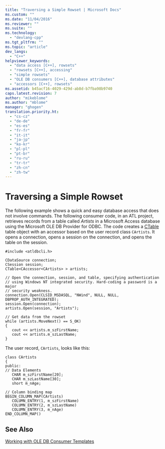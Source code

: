 ```yaml
---
title: "Traversing a Simple Rowset | Microsoft Docs"
ms.custom: ""
ms.date: "11/04/2016"
ms.reviewer: ""
ms.suite: ""
ms.technology: 
  - "devlang-cpp"
ms.tgt_pltfrm: ""
ms.topic: "article"
dev_langs: 
  - "C++"
helpviewer_keywords: 
  - "data access [C++], rowsets"
  - "rowsets [C++], accessing"
  - "simple rowsets"
  - "OLE DB consumers [C++], database attributes"
  - "accessors [C++], rowsets"
ms.assetid: b45acf16-4029-429d-ab8d-b7fba98b9740
caps.latest.revision: 7
author: "mikeblome"
ms.author: "mblome"
manager: "ghogen"
translation.priority.ht: 
  - "cs-cz"
  - "de-de"
  - "es-es"
  - "fr-fr"
  - "it-it"
  - "ja-jp"
  - "ko-kr"
  - "pl-pl"
  - "pt-br"
  - "ru-ru"
  - "tr-tr"
  - "zh-cn"
  - "zh-tw"
---
```

# Traversing a Simple Rowset
The following example shows a quick and easy database access that does not involve commands. The following consumer code, in an ATL project, retrieves records from a table called *Artists* in a Microsoft Access database using the Microsoft OLE DB Provider for ODBC. The code creates a [CTable](../../data/oledb/ctable-class.md) table object with an accessor based on the user record class `CArtists`. It opens a connection, opens a session on the connection, and opens the table on the session.  
  
```  
#include <atldbcli.h>  
  
CDataSource connection;  
CSession session;  
CTable<CAccessor<CArtists> > artists;  
  
// Open the connection, session, and table, specifying authentication   
// using Windows NT integrated security. Hard-coding a password is a major  
// security weakness.  
connection.Open(CLSID_MSDASQL, "NWind", NULL, NULL,   
DBPROP_AUTH_INTEGRATED);  
session.Open(connection);  
artists.Open(session, "Artists");  
  
// Get data from the rowset  
while (artists.MoveNext() == S_OK)  
{  
   cout << artists.m_szFirstName;  
   cout << artists.m_szLastName;  
}  
```  
  
 The user record, `CArtists`, looks like this:  
  
```  
class CArtists  
{  
public:  
// Data Elements  
   CHAR m_szFirstName[20];  
   CHAR m_szLastName[30];  
   short m_nAge;  
  
// Column binding map  
BEGIN_COLUMN_MAP(CArtists)  
   COLUMN_ENTRY(1, m_szFirstName)  
   COLUMN_ENTRY(2, m_szLastName)  
   COLUMN_ENTRY(3, m_nAge)  
END_COLUMN_MAP()  
```  
  
## See Also  
 [Working with OLE DB Consumer Templates](../../data/oledb/working-with-ole-db-consumer-templates.md)